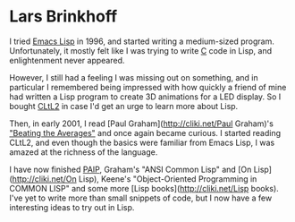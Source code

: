 # Lars Brinkhoff

I tried [Emacs Lisp](http://cliki.net/elisp) in 1996, and started
writing a medium-sized program.  Unfortunately, it mostly felt like I
was trying to write [C](http://cliki.net/C) code in Lisp, and
enlightenment never appeared.

However, I still had a feeling I was missing out on something, and in
particular I remembered being impressed with how quickly a friend of
mine had written a Lisp program to create 3D animations for a LED
display.  So I bought [CLtL2](http://cliki.net/CLtL2) in case I'd get
an urge to learn more about Lisp.

Then, in early 2001, I read [Paul Graham](http://cliki.net/Paul
Graham)'s ["Beating the Averages"](http://www.paulgraham.com/avg.html)
and once again became curious.  I started reading CLtL2, and even
though the basics were familiar from Emacs Lisp, I was amazed at the
richness of the language.

I have now finished [PAIP](http://cliki.net/PAIP), Graham's "ANSI
Common Lisp" and [On Lisp](http://cliki.net/On Lisp), Keene's
"Object-Oriented Programming in COMMON LISP" and some more [Lisp
books](http://cliki.net/Lisp books).  I've yet to write more than
small snippets of code, but I now have a few interesting ideas to try
out in Lisp.
